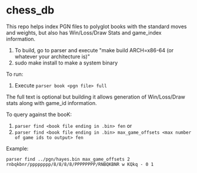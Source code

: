 # chess_db

This repo helps index PGN files to polyglot books with the standard moves and weights, but also has Win/Loss/Draw Stats and game_index information.

1. To build, go to parser and execute "make build ARCH=x86-64 (or whatever your architecture is)"
2. sudo make install to make a system binary

To run:

1. Execute `parser book <pgn file> full` 

The full text is optional but building it allows generation of Win/Loss/Draw stats along with game_id information.

To query against the booK:

1. `parser find <book file ending in .bin> fen`
or
2. `parser find <book file ending in .bin> max_game_offsets <max number of game ids to output> fen`

Example:

`parser find ../pgn/hayes.bin max_game_offsets 2 rnbqkbnr/pppppppp/8/8/8/8/PPPPPPPP/RNBQKBNR w KQkq - 0 1`



